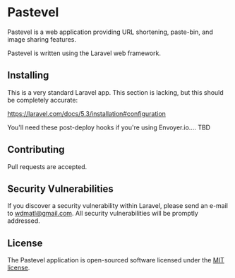 # Pastevel

Pastevel is a web application providing URL shortening, paste-bin, and image sharing features.

Pastevel is written using the Laravel web framework.

## Installing

This is a very standard Laravel app. This section is lacking, but this should be completely accurate:

https://laravel.com/docs/5.3/installation#configuration

You'll need these post-deploy hooks if you're using Envoyer.io.... TBD

## Contributing

Pull requests are accepted.

## Security Vulnerabilities

If you discover a security vulnerability within Laravel, please send an e-mail to wdmatl@gmail.com. All security vulnerabilities will be promptly addressed.

## License

The Pastevel application is open-sourced software licensed under the [MIT license](http://opensource.org/licenses/MIT).
